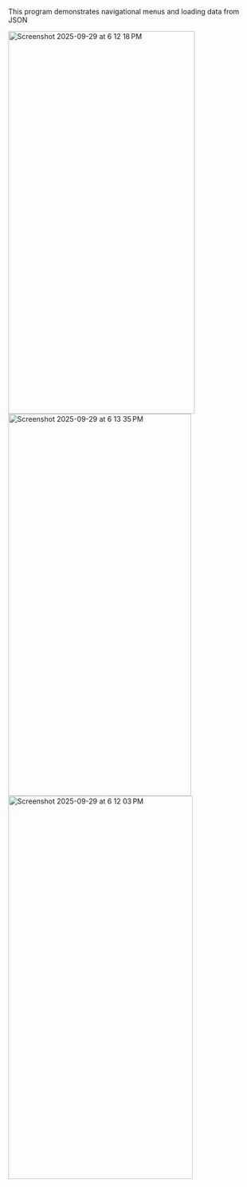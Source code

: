 This program demonstrates navigational menus and loading data from JSON

<img width="374" height="768" alt="Screenshot 2025-09-29 at 6 12 18 PM" src="https://github.com/user-attachments/assets/fd8623de-db81-430c-b0b8-d064c344a8d2" />
<img width="367" height="767" alt="Screenshot 2025-09-29 at 6 13 35 PM" src="https://github.com/user-attachments/assets/08fde464-272f-4b79-bb43-35416713d96f" />
<img width="370" height="769" alt="Screenshot 2025-09-29 at 6 12 03 PM" src="https://github.com/user-attachments/assets/cf9d37af-53c6-4c1a-bbbe-33651c6cba39" />

